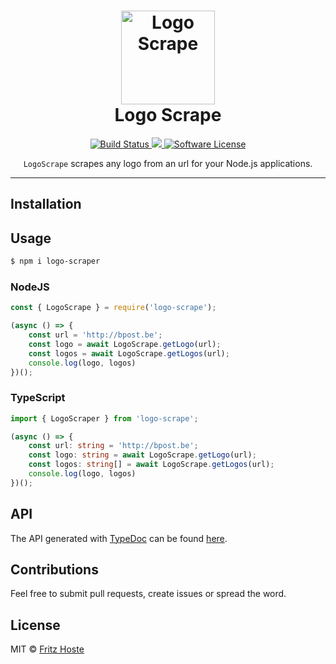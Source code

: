 <h1 align="center">
	<img height="150" src="https://cdn.rawgit.com/FritzH321/logo-scraper/master/logo-scraper.svg" alt="Logo Scrape" />
	<br> Logo Scrape
</h1>

<p align="center">
  <a href="https://travis-ci.org/FritzH321/logo-scrape">
		<img src="https://img.shields.io/travis/FritzH321/logo-scrape/master.svg?style=flat-square" alt="Build Status">
	</a>
  <a href="https://www.npmjs.com/package/logo-scrape">
    <img src="https://img.shields.io/npm/v/logo-scrape.svg?style=flat-square" />
  </a>
	<a href="https://github.com/FritzH321/logo-scrape">
		<img src="https://img.shields.io/badge/license-MIT-brightgreen.svg?style=flat-square" alt="Software License">
	</a>
</p>

<p align="center"><code>LogoScrape</code> scrapes any logo from an url for your Node.js applications.</p>



<hr>


## Installation

## Usage
```bash
$ npm i logo-scraper
```

### NodeJS
```js
const { LogoScrape } = require('logo-scrape');

(async () => {
    const url = 'http://bpost.be';
    const logo = await LogoScrape.getLogo(url);
    const logos = await LogoScrape.getLogos(url);
    console.log(logo, logos)
})();
```

### TypeScript
```ts
import { LogoScraper } from 'logo-scrape';

(async () => {
    const url: string = 'http://bpost.be';
    const logo: string = await LogoScrape.getLogo(url);
    const logos: string[] = await LogoScrape.getLogos(url);
    console.log(logo, logos)
})();
```


## API
The API generated with [TypeDoc](http://typedoc.org/) can be found [here](https://fritzh321.github.io/logo-scrape/).

## Contributions

Feel free to submit pull requests, create issues or spread the word.

## License

MIT &copy; [Fritz Hoste](https://twitter.com/fritz_hoste)
